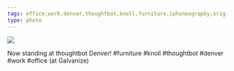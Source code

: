 ```yaml
---
tags: office,work,denver,thoughtbot,knoll,furniture,iphoneography,original content
type: photo
---
```

<img src="http://31.media.tumblr.com/47419a55e937b70fbba5451584a4cdc5/tumblr_mtl501bH6Z1rdkc0do1_1280.jpg" />

Now standing at thoughtbot Denver! #furniture #knoll #thoughtbot #denver #work #office (at Galvanize)
